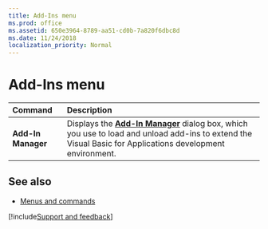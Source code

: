 ```yaml
---
title: Add-Ins menu
ms.prod: office
ms.assetid: 650e3964-8789-aa51-cd0b-7a820f6dbc8d
ms.date: 11/24/2018
localization_priority: Normal
---
```



# Add-Ins menu

|Command|Description|
|:------|:----------|
|**Add-In Manager** | Displays the **[Add-In Manager](add-in-manager-dialog-box.md)** dialog box, which you use to load and unload add-ins to extend the Visual Basic for Applications development environment.


## See also

- [Menus and commands](../menus-commands.md)

[!include[Support and feedback](~/includes/feedback-boilerplate.md)]